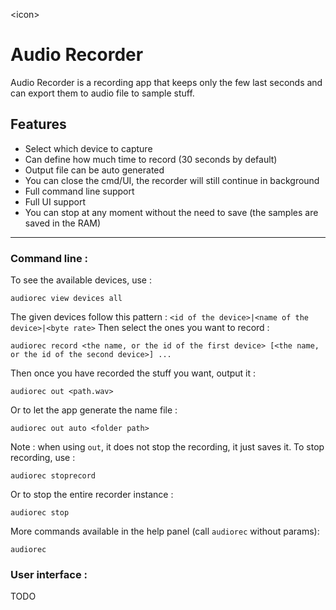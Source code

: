 \<icon\>
# Audio Recorder

Audio Recorder is a recording app that keeps only the few last seconds and can export them to audio file to sample stuff.

## Features

- Select which device to capture
- Can define how much time to record (30 seconds by default)
- Output file can be auto generated
- You can close the cmd/UI, the recorder will still continue in background
- Full command line support
- Full UI support
- You can stop at any moment without the need to save (the samples are saved in the RAM)

---

### Command line :

To see the available devices, use :
```
audiorec view devices all
```
The given devices follow this pattern : `<id of the device>|<name of the device>|<byte rate>`
Then select the ones you want to record :
```
audiorec record <the name, or the id of the first device> [<the name, or the id of the second device>] ...
```
Then once you have recorded the stuff you want, output it :
```
audiorec out <path.wav>
```
Or to let the app generate the name file :
```
audiorec out auto <folder path>
```
Note : when using `out`, it does not stop the recording, it just saves it. To stop recording, use :
```
audiorec stoprecord
```
Or to stop the entire recorder instance :
```
audiorec stop
```
More commands available in the help panel (call `audiorec` without params):
```
audiorec
```

### User interface :

TODO